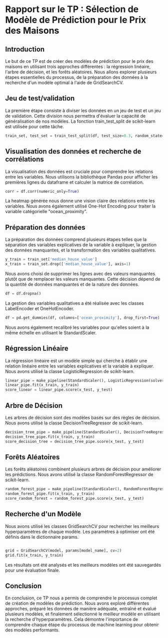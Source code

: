 # Rapport sur le TP : Sélection de Modèle de Prédiction pour le Prix des Maisons

## Introduction

Le but de ce TP est de créer des modèles de prédiction pour le prix des maisons en utilisant trois approches différentes : la régression linéaire, l'arbre de décision, et les forêts aléatoires. Nous allons explorer plusieurs étapes essentielles du processus, de la préparation des données à la recherche d'un modèle optimal à l'aide de GridSearchCV.

## Jeu de test/validation

La première étape consiste à diviser les données en un jeu de test et un jeu de validation. Cette division nous permettra d'évaluer la capacité de généralisation de nos modèles. La fonction train_test_split de scikit-learn est utilisée pour cette tâche.

```python
train_set, test_set = train_test_split(df, test_size=0.3, random_state=42)
``` 

## Visualisation des données et recherche de corrélations


La visualisation des données est cruciale pour comprendre les relations entre les variables. Nous utilisons la bibliothèque Pandas pour afficher les premières lignes du dataframe et calculer la matrice de corrélation.

```python
corr = df.corr(numeric_only=True)
``` 

La heatmap générée nous donne une vision claire des relations entre les variables. Nous avons également utilisé One-Hot Encoding pour traiter la variable catégorielle "ocean_proximity".

## Préparation des données

La préparation des données comprend plusieurs étapes telles que la séparation des variables explicatives de la variable à expliquer, la gestion des données manquantes, et la transformation des variables qualitatives.

```python
y_train = train_set['median_house_value']
x_train = train_set.drop(['median_house_value'], axis=1)
```

Nous avons choisi de supprimer les lignes avec des valeurs manquantes plutôt que de remplacer les valeurs manquantes. Cette décision dépend de la quantité de données manquantes et de la nature des données.

```python
df = df.dropna()
```
La gestion des variables qualitatives a été réalisée avec les classes LabelEncoder et OneHotEncoder.


```python
df = pd.get_dummies(df, columns=['ocean_proximity'], drop_first=True)
```
Nous avons également recalibré les variables pour qu'elles soient à la même échelle en utilisant le StandardScaler.

## Régression Linéaire

La régression linéaire est un modèle simple qui cherche à établir une relation linéaire entre les variables explicatives et la variable à expliquer. Nous avons utilisé la classe LogisticRegression de scikit-learn.



```python
linear_pipe = make_pipeline(StandardScaler(), LogisticRegression(solver='liblinear', max_iter=10000))
linear_pipe.fit(x_train, y_train)
score_linear = linear_pipe.score(x_test, y_test)
```

## Arbre de Décision

Les arbres de décision sont des modèles basés sur des règles de décision. Nous avons utilisé la classe DecisionTreeRegressor de scikit-learn.

```python
decision_tree_pipe = make_pipeline(StandardScaler(), DecisionTreeRegressor())
decision_tree_pipe.fit(x_train, y_train)
score_decision_tree = decision_tree_pipe.score(x_test, y_test)
```

## Forêts Aléatoires

Les forêts aléatoires combinent plusieurs arbres de décision pour améliorer les prédictions. Nous avons utilisé la classe RandomForestRegressor de scikit-learn.


```python
random_forest_pipe = make_pipeline(StandardScaler(), RandomForestRegressor())
random_forest_pipe.fit(x_train, y_train)
score_random_forest = random_forest_pipe.score(x_test, y_test)
```

## Recherche d'un Modèle

Nous avons utilisé les classes GridSearchCV pour rechercher les meilleurs hyperparamètres de chaque modèle. Les paramètres à optimiser ont été définis dans le dictionnaire params.

```python

grid = GridSearchCV(model, params[model_name], cv=2)
grid.fit(x_train, y_train)

```

Les résultats ont été analysés et les meilleurs modèles ont été sauvegardés pour une évaluation finale.





## Conclusion

En conclusion, ce TP nous a permis de comprendre le processus complet de création de modèles de prédiction. Nous avons exploré différentes approches, préparé les données de manière adéquate, entraîné et évalué plusieurs modèles, et finalement sélectionné le meilleur modèle en utilisant la recherche d'hyperparamètres. Cela démontre l'importance de comprendre chaque étape du processus de machine learning pour obtenir des modèles performants.






